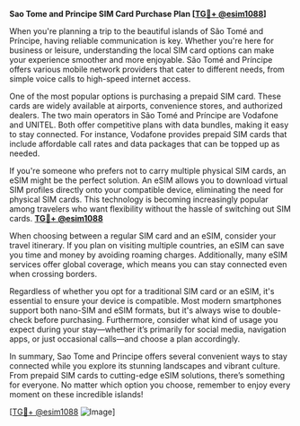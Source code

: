 **Sao Tome and Principe SIM Card Purchase Plan [[TG💪+ @esim1088](https://t.me/s/esim1088)]**

When you're planning a trip to the beautiful islands of São Tomé and Príncipe, having reliable communication is key. Whether you're here for business or leisure, understanding the local SIM card options can make your experience smoother and more enjoyable. São Tomé and Príncipe offers various mobile network providers that cater to different needs, from simple voice calls to high-speed internet access.

One of the most popular options is purchasing a prepaid SIM card. These cards are widely available at airports, convenience stores, and authorized dealers. The two main operators in São Tomé and Príncipe are Vodafone and UNITEL. Both offer competitive plans with data bundles, making it easy to stay connected. For instance, Vodafone provides prepaid SIM cards that include affordable call rates and data packages that can be topped up as needed.

If you're someone who prefers not to carry multiple physical SIM cards, an eSIM might be the perfect solution. An eSIM allows you to download virtual SIM profiles directly onto your compatible device, eliminating the need for physical SIM cards. This technology is becoming increasingly popular among travelers who want flexibility without the hassle of switching out SIM cards. **[TG💪+ @esim1088](https://t.me/s/esim1088)**

When choosing between a regular SIM card and an eSIM, consider your travel itinerary. If you plan on visiting multiple countries, an eSIM can save you time and money by avoiding roaming charges. Additionally, many eSIM services offer global coverage, which means you can stay connected even when crossing borders.

Regardless of whether you opt for a traditional SIM card or an eSIM, it's essential to ensure your device is compatible. Most modern smartphones support both nano-SIM and eSIM formats, but it's always wise to double-check before purchasing. Furthermore, consider what kind of usage you expect during your stay—whether it’s primarily for social media, navigation apps, or just occasional calls—and choose a plan accordingly.

In summary, Sao Tome and Principe offers several convenient ways to stay connected while you explore its stunning landscapes and vibrant culture. From prepaid SIM cards to cutting-edge eSIM solutions, there’s something for everyone. No matter which option you choose, remember to enjoy every moment on these incredible islands!

[[TG💪+ @esim1088](https://t.me/s/esim1088) ![Image](https://i.postimg.cc/Y0z9fWf4/image.png)]